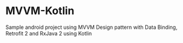 # MVVM-Kotlin
Sample android project using MVVM Design pattern with Data Binding,  Retrofit 2 and RxJava 2 using Kotlin
